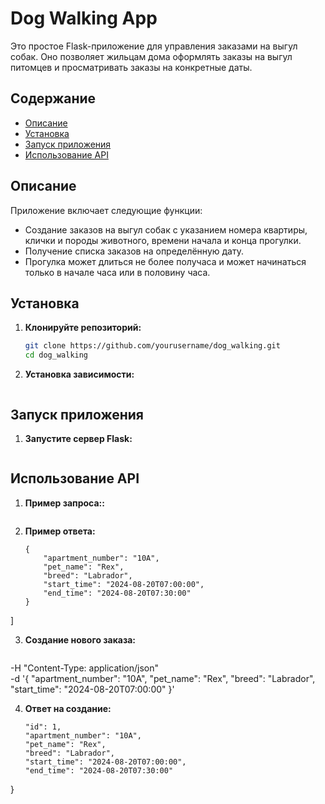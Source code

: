 # Dog Walking App

Это простое Flask-приложение для управления заказами на выгул собак. Оно позволяет жильцам дома оформлять заказы на выгул питомцев и просматривать заказы на конкретные даты.

## Содержание

- [Описание](#описание)
- [Установка](#установка)
- [Запуск приложения](#запуск-приложения)
- [Использование API](#использование-api)

## Описание

Приложение включает следующие функции:
- Создание заказов на выгул собак с указанием номера квартиры, клички и породы животного, времени начала и конца прогулки.
- Получение списка заказов на определённую дату.
- Прогулка может длиться не более получаса и может начинаться только в начале часа или в половину часа.

## Установка

1. **Клонируйте репозиторий:**
   ```bash
   git clone https://github.com/yourusername/dog_walking.git
   cd dog_walking

2. **Установка зависимости:**
    ```pip install Flask Flask-SQLAlchemy

## Запуск приложения

1. **Запустите сервер Flask:**
    ```python app.py

## Использование API
1. **Пример запроса::**
    ```curl -X GET "http://127.0.0.1:5000/orders/2024-08-20"

2. **Пример ответа:**
    ```[
    {
        "apartment_number": "10A",
        "pet_name": "Rex",
        "breed": "Labrador",
        "start_time": "2024-08-20T07:00:00",
        "end_time": "2024-08-20T07:30:00"
    }
]

3. **Создание нового заказа:**
    ```curl -X POST "http://127.0.0.1:5000/orders" \
-H "Content-Type: application/json" \
-d '{
  "apartment_number": "10A",
  "pet_name": "Rex",
  "breed": "Labrador",
  "start_time": "2024-08-20T07:00:00"
}'

4. **Ответ на создание:**
    ```{
    "id": 1,
    "apartment_number": "10A",
    "pet_name": "Rex",
    "breed": "Labrador",
    "start_time": "2024-08-20T07:00:00",
    "end_time": "2024-08-20T07:30:00"
}

